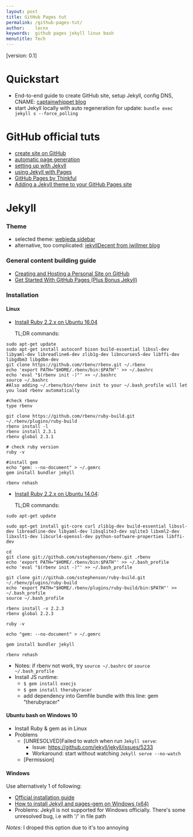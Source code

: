 ```yaml
---
layout: post
title: GitHub Pages tut
permalink: /github-pages-tut/
author:    locnx
keywords:  github pages jekyll linux bash
menutitle: Tech
---
```

[version: 0.1]

# Quickstart

- End-to-end guide to create GitHub site, setup Jekyll, config DNS, CNAME: [captainwhippet blog](http://captainwhippet.com/blog/2014/05/11/blog-setup-details.html)
- start Jekyll locally with auto regeneration for update: 
	`bundle exec jekyll s --force_polling`

# GitHub official tuts

- [create site on GitHub](pages.github.com)
- [automatic page generation](https://help.github.com/articles/creating-pages-with-the-automatic-generator)
- [setting up with Jekyll](https://help.github.com/articles/setting-up-your-github-pages-site-locally-with-jekyll/)
- [using Jekyll with Pages](https://help.github.com/articles/using-jekyll-with-pages)
- [GitHub Pages by Thinkful ](https://www.thinkful.com/learn/a-guide-to-using-github-pages/)
- [Adding a Jekyll theme to your GitHub Pages site](https://help.github.com/articles/adding-a-jekyll-theme-to-your-github-pages-site/)

# Jekyll

### Theme
- selected theme: [webjeda sidebar](https://blog.webjeda.com/jekyll-themes/sidebar/)
- alternative, too complicated: [jekyllDecent from jwillmer blog](http://jwillmer.github.io/jekyllDecent/)

### General content building guide
- [Creating and Hosting a Personal Site on GitHub](http://jmcglone.com/guides/github-pages/)
- [Get Started With GitHub Pages (Plus Bonus Jekyll)](https://24ways.org/2013/get-started-with-github-pages/)


### Installation

#### Linux

- [Install Ruby 2.2.x on Ubuntu 16.04](https://www.digitalocean.com/community/tutorials/how-to-install-ruby-on-rails-with-rbenv-on-ubuntu-16-04)
	
	TL;DR commands:
	
```
sudo apt-get update
sudo apt-get install autoconf bison build-essential libssl-dev libyaml-dev libreadline6-dev zlib1g-dev libncurses5-dev libffi-dev libgdbm3 libgdbm-dev
git clone https://github.com/rbenv/rbenv.git ~/.rbenv
echo 'export PATH="$HOME/.rbenv/bin:$PATH"' >> ~/.bashrc
echo 'eval "$(rbenv init -)"' >> ~/.bashrc
source ~/.bashrc
#Also adding ~/.rbenv/bin/rbenv init to your ~/.bash_profile will let you load rbenv automatically

#check rbenv
type rbenv

git clone https://github.com/rbenv/ruby-build.git ~/.rbenv/plugins/ruby-build
rbenv install -l
rbenv install 2.3.1
rbenv global 2.3.1

# check ruby version
ruby -v

#install gem
echo "gem: --no-document" > ~/.gemrc
gem install bundler jekyll

rbenv rehash
```

- [Install Ruby 2.2.x on Ubuntu 14.04](https://www.digitalocean.com/community/tutorials/how-to-install-ruby-on-rails-with-rbenv-on-ubuntu-14-04):
	
	TL;DR commands:
	
```
sudo apt-get update

sudo apt-get install git-core curl zlib1g-dev build-essential libssl-dev libreadline-dev libyaml-dev libsqlite3-dev sqlite3 libxml2-dev libxslt1-dev libcurl4-openssl-dev python-software-properties libffi-dev

cd
git clone git://github.com/sstephenson/rbenv.git .rbenv
echo 'export PATH="$HOME/.rbenv/bin:$PATH"' >> ~/.bash_profile
echo 'eval "$(rbenv init -)"' >> ~/.bash_profile

git clone git://github.com/sstephenson/ruby-build.git ~/.rbenv/plugins/ruby-build
echo 'export PATH="$HOME/.rbenv/plugins/ruby-build/bin:$PATH"' >> ~/.bash_profile
source ~/.bash_profile

rbenv install -v 2.2.3
rbenv global 2.2.3

ruby -v

echo "gem: --no-document" > ~/.gemrc

gem install bundler jekyll

rbenv rehash
```

- Notes: if rbenv not work, try `source ~/.bashrc` or `source ~/.bash_profile`
- Install JS runtime:
	- `$ gem install execjs`
	- `$ gem install therubyracer`
	- add dependency into Gemfile bundle with this line: gem "therubyracer"

#### Ubuntu bash on Windows 10
- Install Ruby & gem as in Linux
- Problems
	- [UNRESOLVED]Failed to watch when run `Jekyll serve`:
		- Issue: https://github.com/jekyll/jekyll/issues/5233
		- Workaround: start without watching `Jekyll serve --no-watch`
	- [Permission]
	
#### Windows

Use alternatively 1 of following:
- [Official installation guide](http://jekyllrb.com/docs/windows/#installation)
- [How to install Jekyll and pages-gem on Windows (x64)](http://jwillmer.de/blog/tutorial/how-to-install-jekyll-and-pages-gem-on-windows-10-x46)
- Problems: Jekyll is not supported for Windows officially. There's some unresolved bug, i.e with '/' in file path

*Notes*: I droped this option due to it's too annoying
	


